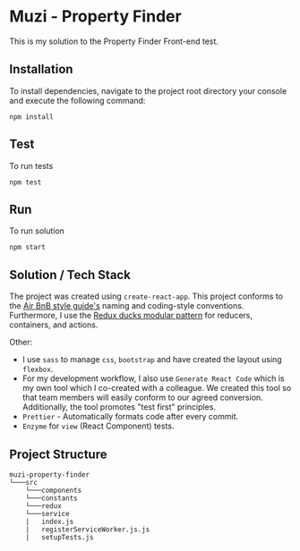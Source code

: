 Muzi - Property Finder
======================

This is my solution to the Property Finder Front-end test.

## Installation
To install dependencies, navigate to the project root directory your console and execute the following command:
```shell
npm install
```

## Test
To run tests
```shell
npm test
```

## Run
To run solution
```shell
npm start
```

## Solution / Tech Stack
The project was created using `create-react-app`. This project conforms to the [Air BnB style guide's](https://github.com/airbnb/javascript) naming and coding-style conventions. Furthermore, I use the [Redux ducks modular pattern](https://github.com/erikras/ducks-modular-redux) for reducers, containers, and actions.

Other:
* I use `sass` to manage `css`, `bootstrap` and have created the layout using `flexbox`.
* For my development workflow, I also use `Generate React Code` which is my own tool which I co-created with a colleague. We created this tool so that team members will easily conform to our agreed conversion. Additionally, the tool promotes "test first" principles.
* `Prettier` - Automatically formats code after every commit.
* `Enzyme` for `view` (React Component) tests.

## Project Structure
```
muzi-property-finder
└───src
    └───components
    └───constants
    └───redux
    └───service
    |   index.js
    |   registerServiceWorker.js.js
    |   setupTests.js
```

